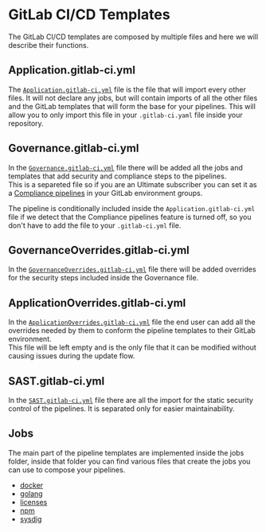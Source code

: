 # GitLab CI/CD Templates

The GitLab CI/CD templates are composed by multiple files and here we will describe their functions.

## Application.gitlab-ci.yml

The [`Application.gitlab-ci.yml`](../gitlab-ci/base/Application.gitlab-ci.yml) file is the file that will import
every other files. It will not declare any jobs, but will contain imports of all the other files and the GitLab
templates that will form the base for your pipelines. This will allow you to only import this file in your
`.gitlab-ci.yaml` file inside your repository.

## Governance.gitlab-ci.yml

In the [`Governance.gitlab-ci.yml`](../gitlab-ci/base/Governance.gitlab-ci.yml`) file there will be added all the jobs
and templates that add security and compliance steps to the pipelines.  
This is a separeted file so if you are an Ultimate subscriber you can set it as a [Compliance pipelines] in your
GitLab environment groups.

The pipeline is conditionally included inside the `Application.gitlab-ci.yml` file if we detect that the Compliance
pipelines feature is turned off, so you don't have to add the file to your `.gitlab-ci.yml` file.

## GovernanceOverrides.gitlab-ci.yml

In the [`GovernanceOverrides.gitlab-ci.yml`](../gitlab-ci/base/GovernanceOverrides.gitlab-ci.yml`) file there will be
added overrides for the security steps included inside the Governance file.

## ApplicationOverrides.gitlab-ci.yml

In the [`ApplicationOverrides.gitlab-ci.yml`](../gitlab-ci/base/ApplicationOverrides.gitlab-ci.yml`) file the end user
can add all the overrides needed by them to conform the pipeline templates to their GitLab environment.  
This file will be left empty and is the only file that it can be modified without causing issues during the update
flow.

## SAST.gitlab-ci.yml

In the [`SAST.gitlab-ci.yml`](../gitlab-ci/base/SAST.gitlab-ci.yml`) file there are all the import for the static
security control of the pipelines. It is separated only for easier maintainability.

## Jobs

The main part of the pipeline templates are implemented inside the jobs folder, inside that folder you can find
various files that create the jobs you can use to compose your pipelines.

- [docker](./jobs-templates.md#docker)
- [golang](./jobs-templates.md#golang)
- [licenses](./jobs-templates.md#licenses)
- [npm](./jobs-templates.md#npm)
- [sysdig](./jobs-templates.md#sysdig)

[Compliance pipelines]: https://docs.gitlab.com/ee/user/group/compliance_frameworks.html#compliance-pipelines
	(GitLab compliance pipelines documentation site)

